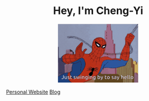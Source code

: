 <h1 align="center">Hey, I'm Cheng-Yi</h1>
    
<p align="center">
  <img src="Resources/giphy.gif" alt="animated" />
</p>

[Personal Website](https://chengyitang.github.io/)
[Blog](cytang.io)
